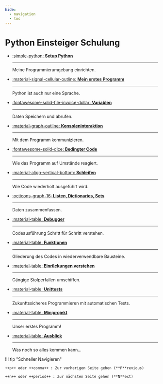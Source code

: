 ```yaml
---
hide:
  - navigation
  - toc
---
```


# Python Einsteiger Schulung


<div class="grid cards" markdown>

- [:simple-python: **Setup Python**](mengenlehre/verschiedene_schreibweisen)

    ---

    Meine Programmierumgebung einrichten.

- [:material-signal-cellular-outline: **Mein erstes Programm**](lineare_funktionen/lineare_funktionen.md)

    ---

    Python ist auch nur eine Sprache.

- [:fontawesome-solid-file-invoice-dollar: **Variablen**](deskriptive_statistik/index.md)

    ---

    Daten Speichern und abrufen.

- [:material-graph-outline: **Konsoleninteraktion**](verteilung/verteilung.md)

    ---

    Mit dem Programm kommunizieren.

- [:fontawesome-solid-dice: **Bedingter Code**](wahrscheinlichkeitstheorie/wahrscheinlichkeitstheorie.md)

    ---

    Wie das Programm auf Umstände reagiert.

- [:material-align-vertical-bottom: **Schleifen**](hypothesentest/hypothesentest.md)

    ---
        
    Wie Code wiederholt ausgeführt wird.

- [:octicons-graph-16: **Listen, Dictionaries, Sets**](regression/regression.md)

    ---

    Daten zusammenfassen.

- [:material-table: **Debugger**](anova/anova.md)

    ---

    Codeausführung Schritt für Schritt verstehen.

- [:material-table: **Funktionen**](anova/anova.md)

    ---

    Gliederung des Codes in wiederverwendbare Bausteine.

- [:material-table: **Einrückungen verstehen**](anova/anova.md)

    ---

    Gängige Stolperfallen umschiffen.

- [:material-table: **Unittests**](anova/anova.md)

    ---

    Zukunftssicheres Programmieren mit automatischen Tests.

- [:material-table: **Miniprojekt**](anova/anova.md)

    ---

    Unser erstes Programm!

- [:material-table: **Ausblick**](anova/anova.md)

    ---

    Was noch so alles kommen kann...

</div>



!!! tip "Schneller Navigieren"

    ++p++ oder ++comma++ : Zur vorherigen Seite gehen (**P**revious)

    ++n++ oder ++period++ : Zur nächsten Seite gehen (**N**ext)
 